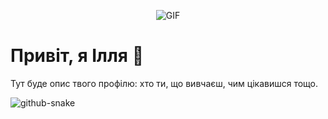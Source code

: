 <p align="center">
  <img src="https://i.gifer.com/Mf08.gif" alt="GIF" />
</p>

# Привіт, я Ілля 👋

Тут буде опис твого профілю: хто ти, що вивчаєш, чим цікавишся тощо.


<picture>
  <source media="(prefers-color-scheme: dark)" srcset="https://raw.githubusercontent.com/illiaSm-bit/illiaSm-bit/output/github-snake-dark.svg" />
  <source media="(prefers-color-scheme: light)" srcset="https://raw.githubusercontent.com/illiaSm-bit/illiaSm-bit/output/github-snake.svg" />
  <img alt="github-snake" src="https://raw.githubusercontent.com/illiaSm-bit/illiaSm-bit/output/github-snake.svg" />
</picture>

